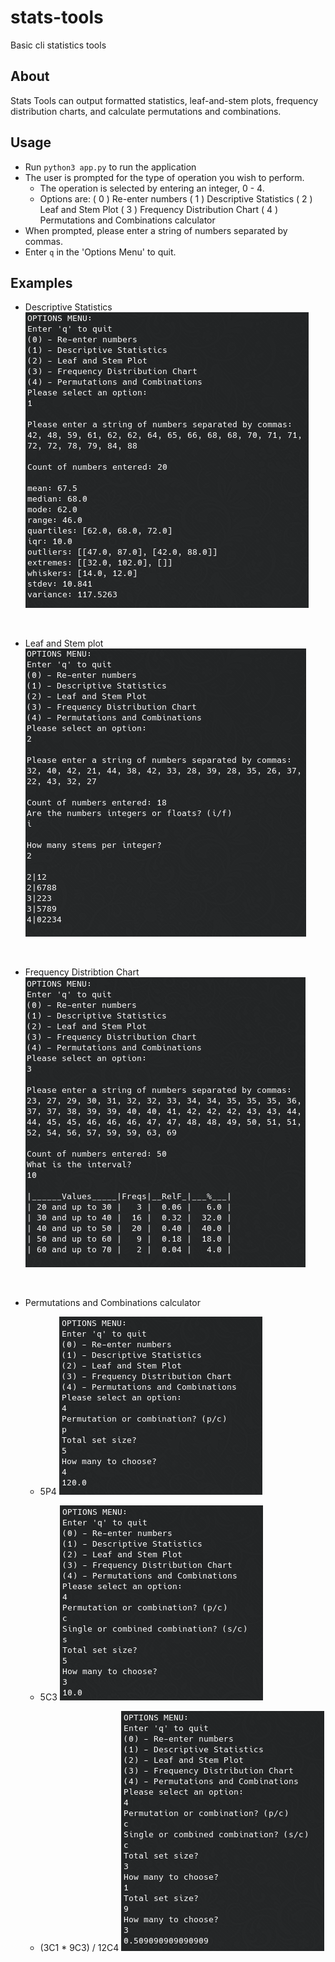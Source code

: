 # stats-tools

Basic cli statistics tools

## About

Stats Tools can output formatted statistics, leaf-and-stem plots, frequency distribution charts, and calculate permutations and combinations.

## Usage

- Run `python3 app.py` to run the application
- The user is prompted for the type of operation you wish to perform.
  - The operation is selected by entering an integer, 0 - 4.
  - Options are:
    ( 0 ) Re-enter numbers
    ( 1 ) Descriptive Statistics
    ( 2 ) Leaf and Stem Plot
    ( 3 ) Frequency Distribution Chart
    ( 4 ) Permutations and Combinations calculator
- When prompted, please enter a string of numbers separated by commas.
- Enter `q` in the 'Options Menu' to quit.

## Examples

- Descriptive Statistics
  ![Example 1](images/ex-1.png)

<br/>

- Leaf and Stem plot
  ![Example 2](images/ex-2.png)

<br/>

- Frequency Distribtion Chart
  ![Example 3](images/ex-3.png)

<br/>

- Permutations and Combinations calculator
  - 5P4
  ![Example 4a](images/ex-4-p.png)

  - 5C3
  ![Example 4b](images/ex-4-c.png)
  
  - (3C1 * 9C3) / 12C4
  ![Example 4c](images/ex-4-cc.png)